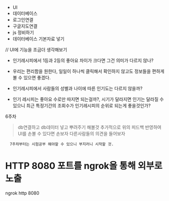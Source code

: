 - UI
- 데이터베이스
- 로그인연결
- 구글지도연결
- js 정비하기
- 데이터베이스 기본자료 넣기

// UI에 기능을 조금더 생각해보기

- 인기레시피에서 1등과 2등의 좋아요 차이가 크다면 그건 의미가 다르지 않나?

- 우리는 편리함을 원한다, 일일이 하나씩 클릭해서 확인하지 않고도 정보들을 편하게 볼 수 있으면 좋겠다.

- 인기레시피에서 사람들의 성별과 나이에 따른 인기도는 다르지 않을까?

- 인기 레시피는 좋아요 수로만 따지면 되는걸까?, 시기가 달라지면 인기는 달라질 수 있으니 최근 특정기간의 조회수가 인기레시피의 순위로 되는게 좋을것인가?

6주차

> db연결하고 db데이터 넣고 뿌려주기 해볼것
> 추가적으로 위의 피드백 반영하여 UI를 손볼 수 있다면 손보자
> 다른사람들의 의견을 들어보자

      7주차부터는 시험공부 해야할 수 있으니 부지러니 시작할 것.

# HTTP 8080 포트를 ngrok을 통해 외부로 노출

ngrok http 8080

